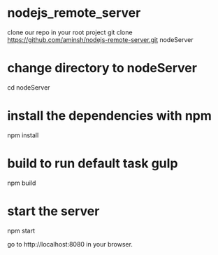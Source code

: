 # nodejs_remote_server

clone our repo in your root project 
git clone https://github.com/aminsh/nodejs-remote-server.git nodeServer

# change directory to nodeServer
cd nodeServer

# install the dependencies with npm
npm install

# build to run default task gulp
npm build

# start the server
npm start

go to http://localhost:8080 in your browser.

